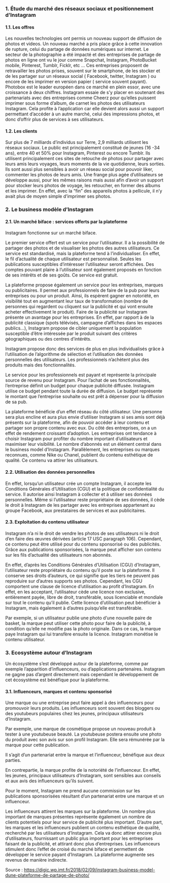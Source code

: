 ### 1. Étude du marché des réseaux sociaux et positionnement d’Instagram
#### 1.1. Les offres

Les nouvelles technologies ont permis un nouveau support de diffusion de photos et videos. Un nouveau marché a pris place grâce à cette innovation de rupture, celui du partage de données numériques sur internet. Le secteur de la photographie a été impacté et des entreprises de partage de photos en ligne ont vu le jour comme Snapchat, Instagram, PhotoBucket mobile, Pinterest, Tumblr, Ficklr, etc … Ces entreprises proposent de retravailler les photos prises, souvent sur le smartphone, de les stocker et de les partager sur un réseaux social ( Facebook, twitter, Instagram ) ou encore de les imprimer en version papier ( service souvent payant). Photobox est le leader européen dans ce marché en plein essor, avec une croissance à deux chiffres. Instagram essaie de s’y placer en soutenant des partenariats avec des entreprises comme Cheerz pour qu’elles puissent imprimer sous forme d’album, de carnet les photos des utilisateurs Instagram. Cela profite à l’application car elle devient alors aussi un support permettant d’accéder à un autre marché, celui des impressions photos, et donc d’offrir plus de services à ses utilisateurs.

#### 1.2. Les clients

Sur plus de 7 milliards d’individus sur Terre, 2,9 milliards utilisent les réseaux sociaux. Le public est principalement constitué de jeunes (16 -34 ans), entre 40 et 50% pour Instagram, Pinterest ou encore Tumblr. Ils utilisent principalement ces sites de retouche de photos pour partager avec leurs amis leurs voyages, leurs moments de la vie quotidienne, leurs sorties. Ils sont aussi plus sensibles à avoir un réseau social pour pouvoir liker, commenter les photos de leurs amis. Une frange plus agée d’utilisateurs se développe aussi, pour les mêmes raisons mais aussi afin d’avoir un support pour stocker leurs photos de voyage, les retoucher, en former des albums et les imprimer. En effet, avec la “fin” des appareils photos à pellicule, il n’y avait plus de moyen simple d’imprimer ses photos.

### 2. Le business modèle d’Instagram

#### 2.1. Un marché biface : services offerts par la plateforme

Instagram fonctionne sur un marché biface.

Le premier service offert est un service pour l’utilisateur. Il a la possibilité de partager des photos et de visualiser les photos des autres utilisateurs. Ce service est standardisé, mais la plateforme tend à l’individualiser. En effet, le fil d’actualité de chaque utilisateur est personnalisé. Seules les publications susceptibles d’intéresser l’utilisateur seront affichées. Des comptes pouvant plaire à l’utilisateur sont également proposés en fonction de ses intérêts et de ses goûts. Ce service est gratuit.

La plateforme propose également un service pour les entreprises, marques ou publicitaires. Il permet aux professionnels de faire de la pub pour leurs entreprises ou pour un produit. Ainsi, ils espèrent gagner en notoriété, en visibilité tout en augmentant leur taux de transformation (nombre de personnes qui regardent ou cliquent sur la publicité et qui vont ensuite acheter effectivement le produit). Faire de la publicité sur Instagram présente un avantage pour les entreprises. En effet, par rapport à de la publicité classique (spots télévisés, campagne d’affiches dans les espaces publics…), Instagram propose de cibler uniquement la population susceptible d’être intéressée par le produit  suivant des critères géographiques ou des centres d’intérêts.

Instagram propose donc des services de plus en plus individualisés grâce à l’utilisation de l’algorithme de sélection et l’utilisation des données personnelles des utilisateurs. Les professionnels n’achètent plus des produits mais des fonctionnalités.

Le service pour les professionnels est payant et représente la principale source de revenu pour Instagram. Pour l’achat de ses fonctionnalités, l’entreprise définit un budget pour chaque publicité diffusée. Instagram utilise ce budget pendant toute la durée de diffusion. Le budget représente le montant que l’entreprise souhaite ou est prêt à dépenser pour la diffusion de sa pub.

La plateforme bénéficie d’un effet réseau du côté utilisateur. Une personne sera plus encline et aura plus envie d’utiliser Instagram si ses amis sont déjà présents sur la plateforme, afin de pouvoir accéder à leur contenu et partager son propre contenu avec eux. Du côté des entreprises, on a un effet de rendement croissant d’adoption. Les entreprises ont tendance à choisir Instagram pour profiter du nombre important d’utilisateurs et maximiser leur visibilité. Le nombre d’abonnés est un élément central dans le business model d’Instagram. Parallèlement, les entreprises ou marques reconnues, comme Nike ou Chanel, publient du contenu esthétique de qualité. Ce contenu va attirer les utilisateurs.

#### 2.2. Utilisation des données personnelles

En effet, lorsqu’un utilisateur crée un compte Instagram, il accepte les Conditions Générales d’Utilisation (CGU) et la politique de confidentialité du service. Il autorise ainsi Instagram à collecter et à utiliser ses données personnelles. Même si l’utilisateur reste propriétaire de ses données, il cède le droit à Instagram de les partager avec les entreprises appartenant au groupe Facebook, aux prestataires de services et aux publicitaires.

#### 2.3. Exploitation du contenu utilisateur

Instagram n’a  ni le droit de vendre les photos de ses utilisateurs ni le droit d’en faire des œuvres dérivées (article 17 USC paragraph 106). Cependant, ce contenu peut être utilisé pour du contenu sponsorisé ou des publicités. Grâce aux publications sponsorisées, la marque peut afficher son contenu sur les fils d’actualité des utilisateurs non abonnés.

En effet, d’après les Conditions Générales d’Utilisation (CGU) d’Instagram, l’utilisateur reste propriétaire du contenu qu’il poste sur la plateforme. Il conserve ses droits d’auteurs, ce qui signifie que les tiers ne peuvent pas reproduire sur d’autres supports ses photos. Cependant, les CGU comportent une clause de licence d’utilisation au profit d’Instagram. En effet, en les acceptant, l’utilisateur cède une licence non exclusive, entièrement payée, libre de droit, transférable, sous licenciable et mondiale sur tout le contenu qu’il publie.  Cette licence d’utilisation peut bénéficier à Instagram, mais également à d’autres puisqu’elle est transférable.

Par exemple, si un utilisateur publie une photo d’une nouvelle paire de basket, la marque peut utiliser cette photo pour faire de la publicité, à condition qu’elle ne modifie pas la photo originale. Dans ce cas, la marque paye Instagram qui lui transfère ensuite la licence. Instagram monétise le contenu utilisateur.

### 3. Ecosystème autour d’Instagram

Un écosystème s’est développé autour de la plateforme, comme par exemple l’apparition d’influenceurs, ou d’applications partenaires. Instagram ne gagne pas d’argent directement mais cependant le développement de cet écosystème est bénéfique pour la plateforme.

#### 3.1. Influenceurs, marques et contenu sponsorisé

Une marque ou une entreprise peut faire appel à des influenceurs pour promouvoir leurs produits. Les influenceurs sont souvent des bloggers ou des youtubeurs populaires chez les jeunes, principaux utilisateurs d’Instagram.

Par exemple, une marque de cosmétique propose un nouveau produit à tester à une youtubeuse beauté. La youtubeuse postera ensuite une photo du produit avec son avis sur son profil Instagram. Elle sera rémunérée par la marque pour cette publication.

Il s’agit d’un partenariat entre la marque et l’influenceur, bénéfique aux deux parties.

En contrepartie, la marque profite de la notoriété de l’influenceur. En effet, les jeunes, principaux utilisateurs d’Instagram, sont sensibles aux conseils et aux avis des influenceurs qu’ils suivent.

Pour le moment, Instagram ne prend aucune commission sur les publications sponsorisées résultant d’un partenariat entre une marque et un influenceur.

Les influenceurs attirent les marques sur la plateforme. Un nombre plus important de marques présentes représente également un nombre de clients potentiels pour leur service de publicité plus important. D’autre part, les marques et les influenceurs publient un contenu esthétique de qualité, recherché par les utilisateurs d’Instagram. Cela va donc attirer encore plus d’utilisateurs, fournissant un public plus important pour les entreprises faisant de la publicité, et attirant donc plus d’entreprises. Les influenceurs stimulent donc l’effet de croisé du marché biface et permettent de développer le service payant d’Instagram. La plateforme augmente ses revenus de manière indirecte.

Source : https://digic.wp.imt.fr/2018/02/09/instagram-business-model-dune-plateforme-de-partage-de-photo/